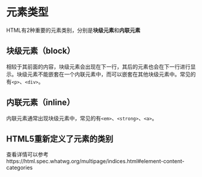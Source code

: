 # 元素类型

HTML有2种重要的元素类别，分别是**块级元素**和**内联元素**

## 块级元素（block）
相较于其前面的内容，块级元素会出现在下一行，其后的元素也会在下一行进行显示。块级元素不能嵌套在一个内联元素中，而可以嵌套在其他块级元素中。常见的有`<p>`、`<div>`。

## 内联元素（inline）
内联元素通常出现块级元素中，常见的有`<em>`、`<strong>`、`<a>`。

## HTML5重新定义了元素的类别
查看详情可以参考https://html.spec.whatwg.org/multipage/indices.html#element-content-categories